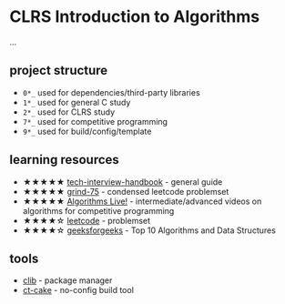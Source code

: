 # CLRS Introduction to Algorithms

...

## project structure

- `0*_` used for dependencies/third-party libraries
- `1*_` used for general C study
- `2*_` used for CLRS study
- `7*_` used for competitive programming
- `9*_` used for build/config/template

## learning resources

- ★★★★★ [tech-interview-handbook](https://www.techinterviewhandbook.org/algorithms/study-cheatsheet/) - general guide
- ★★★★★ [grind-75](https://www.techinterviewhandbook.org/grind75?grouping=none&weeks=8&hours=40&mode=preferences#) - condensed leetcode problemset
- ★★★★★ [Algorithms Live!](https://www.youtube.com/@AlgorithmsLive/streams) - intermediate/advanced videos on algorithms for competitive programming
- ★★★★☆ [leetcode](https://leetcode.com/problemset/all/?page=1) - problemset
- ★★★★☆ [geeksforgeeks](https://www.geeksforgeeks.org/top-algorithms-and-data-structures-for-competitive-programming/?ref=lbp) - Top 10 Algorithms and Data Structures

## tools

- [clib](https://github.com/clibs/clib) - package manager
- [ct-cake](https://zomojo.github.io/compiletools/) - no-config build tool
